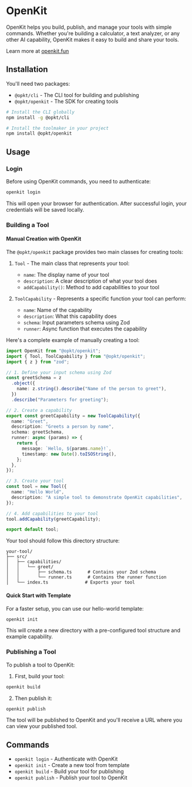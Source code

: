 # OpenKit

OpenKit helps you build, publish, and manage your tools with simple commands. Whether you're building a calculator, a text analyzer, or any other AI capability, OpenKit makes it easy to build and share your tools.

Learn more at [openkit.fun](https://openkit.fun)

## Installation

You'll need two packages:

- `@opkt/cli` - The CLI tool for building and publishing
- `@opkt/openkit` - The SDK for creating tools

```bash
# Install the CLI globally
npm install -g @opkt/cli

# Install the toolmaker in your project
npm install @opkt/openkit
```

## Usage

### Login

Before using OpenKit commands, you need to authenticate:

```bash
openkit login
```

This will open your browser for authentication. After successful login, your credentials will be saved locally.

### Building a Tool

#### Manual Creation with OpenKit

The `@opkt/openkit` package provides two main classes for creating tools:

1. `Tool` - The main class that represents your tool:

   - `name`: The display name of your tool
   - `description`: A clear description of what your tool does
   - `addCapability()`: Method to add capabilities to your tool

2. `ToolCapability` - Represents a specific function your tool can perform:
   - `name`: Name of the capability
   - `description`: What this capability does
   - `schema`: Input parameters schema using Zod
   - `runner`: Async function that executes the capability

Here's a complete example of manually creating a tool:

```typescript
import OpenKit from "@opkt/openkit";
import { Tool, ToolCapability } from "@opkt/openkit";
import { z } from "zod";

// 1. Define your input schema using Zod
const greetSchema = z
  .object({
    name: z.string().describe("Name of the person to greet"),
  })
  .describe("Parameters for greeting");

// 2. Create a capability
export const greetCapability = new ToolCapability({
  name: "Greet",
  description: "Greets a person by name",
  schema: greetSchema,
  runner: async (params) => {
    return {
      message: `Hello, ${params.name}!`,
      timestamp: new Date().toISOString(),
    };
  },
});

// 3. Create your tool
const tool = new Tool({
  name: "Hello World",
  description: "A simple tool to demonstrate OpenKit capabilities",
});

// 4. Add capabilities to your tool
tool.addCapability(greetCapability);

export default tool;
```

Your tool should follow this directory structure:

```
your-tool/
├── src/
│   ├── capabilities/
│   │   └── greet/
│   │       ├── schema.ts      # Contains your Zod schema
│   │       └── runner.ts      # Contains the runner function
│   └── index.ts              # Exports your tool
```

#### Quick Start with Template

For a faster setup, you can use our hello-world template:

```bash
openkit init
```

This will create a new directory with a pre-configured tool structure and example capability.

### Publishing a Tool

To publish a tool to OpenKit:

1. First, build your tool:

```bash
openkit build
```

2. Then publish it:

```bash
openkit publish
```

The tool will be published to OpenKit and you'll receive a URL where you can view your published tool.

## Commands

- `openkit login` - Authenticate with OpenKit
- `openkit init` - Create a new tool from template
- `openkit build` - Build your tool for publishing
- `openkit publish` - Publish your tool to OpenKit
